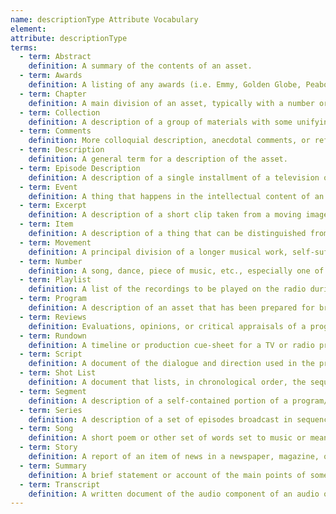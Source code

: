 ```yaml
---
name: descriptionType Attribute Vocabulary
element:
attribute: descriptionType
terms:
  - term: Abstract
    definition: A summary of the contents of an asset.
  - term: Awards
    definition: A listing of any awards (i.e. Emmy, Golden Globe, Peabody) received by a production or asset.
  - term: Chapter
    definition: A main division of an asset, typically with a number or title.
  - term: Collection
    definition: A description of a group of materials with some unifying characteristic, such as materials assembled by a person, organization, or repository from a variety of sources.
  - term: Comments
    definition: More colloquial description, anecdotal comments, or reflections not typically viewable by staff outside the archives.  Could include comments about the preservation process (this asset was difficult to digitize, the two tape instantiations are damaged, etc.) or also include informal comments about the content (someone curses at minute 20, the content may upset some people, John Smith really likes this, etc.)
  - term: Description
    definition: A general term for a description of the asset.
  - term: Episode Description
    definition: A description of a single installment of a television or radio series.
  - term: Event
    definition: A thing that happens in the intellectual content of an asset, especially one of importance.
  - term: Excerpt
    definition: A description of a short clip taken from a moving image or audio resource. An exerpt may not convey a complete intellectual concept.
  - term: Item
    definition: A description of a thing that can be distinguished from a group and that is complete in itself. An item may consist of several pieces, but is treated as a whole.
  - term: Movement
    definition: A principal division of a longer musical work, self-sufficient in terms of key, tempo, and structure.
  - term: Number
    definition: A song, dance, piece of music, etc., especially one of several in a performance.
  - term: Playlist
    definition: A list of the recordings to be played on the radio during a particular program or time period, often including their sequence, duration, etc.
  - term: Program
    definition: A description of an asset that has been prepared for broadcast/publication and is presented as a single work.
  - term: Reviews
    definition: Evaluations, opinions, or critical appraisals of a program or asset.
  - term: Rundown
    definition: A timeline or production cue-sheet for a TV or radio program.
  - term: Script
    definition: A document of the dialogue and direction used in the production of a program or asset.
  - term: Shot List
    definition: A document that lists, in chronological order, the sequences of footage used in the production of a program or asset.
  - term: Segment
    definition: A description of a self-contained portion of a program/episode, which serves its own function, but operates within the larger program/episode.
  - term: Series
    definition: A description of a set of episodes broadcast in sequence, usually conceived without a definte end and aired on a regular schedule. Typically all episodes within a single series follow a specific theme or continuous storyline, and are all broadcast under the same series title and branding.
  - term: Song
    definition: A short poem or other set of words set to music or meant to be sung.
  - term: Story
    definition: A report of an item of news in a newspaper, magazine, or news broadcast; may also be used to refer to a plot or story line.
  - term: Summary
    definition: A brief statement or account of the main points of something.
  - term: Transcript
    definition: A written document of the audio component of an audio or audiovisual asset.
---
```

